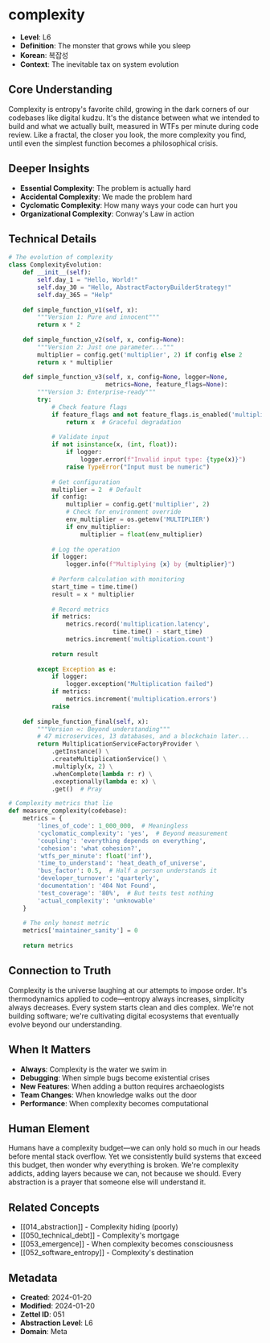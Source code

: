 # complexity
- **Level**: L6
- **Definition**: The monster that grows while you sleep
- **Korean**: 복잡성
- **Context**: The inevitable tax on system evolution

## Core Understanding
Complexity is entropy's favorite child, growing in the dark corners of our codebases like digital kudzu. It's the distance between what we intended to build and what we actually built, measured in WTFs per minute during code review. Like a fractal, the closer you look, the more complexity you find, until even the simplest function becomes a philosophical crisis.

## Deeper Insights
- **Essential Complexity**: The problem is actually hard
- **Accidental Complexity**: We made the problem hard
- **Cyclomatic Complexity**: How many ways your code can hurt you
- **Organizational Complexity**: Conway's Law in action

## Technical Details
```python
# The evolution of complexity
class ComplexityEvolution:
    def __init__(self):
        self.day_1 = "Hello, World!"
        self.day_30 = "Hello, AbstractFactoryBuilderStrategy!"
        self.day_365 = "Help"
        
    def simple_function_v1(self, x):
        """Version 1: Pure and innocent"""
        return x * 2
    
    def simple_function_v2(self, x, config=None):
        """Version 2: Just one parameter..."""
        multiplier = config.get('multiplier', 2) if config else 2
        return x * multiplier
    
    def simple_function_v3(self, x, config=None, logger=None, 
                           metrics=None, feature_flags=None):
        """Version 3: Enterprise-ready"""
        try:
            # Check feature flags
            if feature_flags and not feature_flags.is_enabled('multiplication'):
                return x  # Graceful degradation
            
            # Validate input
            if not isinstance(x, (int, float)):
                if logger:
                    logger.error(f"Invalid input type: {type(x)}")
                raise TypeError("Input must be numeric")
            
            # Get configuration
            multiplier = 2  # Default
            if config:
                multiplier = config.get('multiplier', 2)
                # Check for environment override
                env_multiplier = os.getenv('MULTIPLIER')
                if env_multiplier:
                    multiplier = float(env_multiplier)
            
            # Log the operation
            if logger:
                logger.info(f"Multiplying {x} by {multiplier}")
            
            # Perform calculation with monitoring
            start_time = time.time()
            result = x * multiplier
            
            # Record metrics
            if metrics:
                metrics.record('multiplication.latency', 
                             time.time() - start_time)
                metrics.increment('multiplication.count')
            
            return result
            
        except Exception as e:
            if logger:
                logger.exception("Multiplication failed")
            if metrics:
                metrics.increment('multiplication.errors')
            raise
    
    def simple_function_final(self, x):
        """Version ∞: Beyond understanding"""
        # 47 microservices, 13 databases, and a blockchain later...
        return MultiplicationServiceFactoryProvider \
            .getInstance() \
            .createMultiplicationService() \
            .multiply(x, 2) \
            .whenComplete(lambda r: r) \
            .exceptionally(lambda e: x) \
            .get()  # Pray

# Complexity metrics that lie
def measure_complexity(codebase):
    metrics = {
        'lines_of_code': 1_000_000,  # Meaningless
        'cyclomatic_complexity': 'yes',  # Beyond measurement
        'coupling': 'everything depends on everything',
        'cohesion': 'what cohesion?',
        'wtfs_per_minute': float('inf'),
        'time_to_understand': 'heat_death_of_universe',
        'bus_factor': 0.5,  # Half a person understands it
        'developer_turnover': 'quarterly',
        'documentation': '404 Not Found',
        'test_coverage': '80%',  # But tests test nothing
        'actual_complexity': 'unknowable'
    }
    
    # The only honest metric
    metrics['maintainer_sanity'] = 0
    
    return metrics
```

## Connection to Truth
Complexity is the universe laughing at our attempts to impose order. It's thermodynamics applied to code—entropy always increases, simplicity always decreases. Every system starts clean and dies complex. We're not building software; we're cultivating digital ecosystems that eventually evolve beyond our understanding.

## When It Matters
- **Always**: Complexity is the water we swim in
- **Debugging**: When simple bugs become existential crises
- **New Features**: When adding a button requires archaeologists
- **Team Changes**: When knowledge walks out the door
- **Performance**: When complexity becomes computational

## Human Element
Humans have a complexity budget—we can only hold so much in our heads before mental stack overflow. Yet we consistently build systems that exceed this budget, then wonder why everything is broken. We're complexity addicts, adding layers because we can, not because we should. Every abstraction is a prayer that someone else will understand it.

## Related Concepts
- [[014_abstraction]] - Complexity hiding (poorly)
- [[050_technical_debt]] - Complexity's mortgage
- [[053_emergence]] - When complexity becomes consciousness
- [[052_software_entropy]] - Complexity's destination

## Metadata
- **Created**: 2024-01-20
- **Modified**: 2024-01-20
- **Zettel ID**: 051
- **Abstraction Level**: L6
- **Domain**: Meta